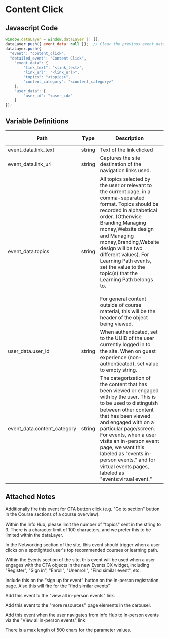 # Content Click

### 

## Javascript Code
```js
window.dataLayer = window.dataLayer || [];
dataLayer.push({ event_data: null });  // Clear the previous event_data object.
dataLayer.push({
  "event": "content_click",
  "detailed_event": "Content Click",
    "event_data": {
        "link_text": "<link_text>",
        "link_url": "<link_url>",
        "topics": "<topics>",
        "content_category": "<content_category>"
    },
    "user_data": {
        "user_id": "<user_id>"
    }
});
```

## Variable Definitions

|Path|Type|Description|Example|Pattern|Min Length|Max Length|Minimum|Maximum|Multiple Of|
| --- | --- | --- | --- | --- | --- | --- | --- | --- | --- |
|event_data.link_text|string|Text of the link clicked|Article name, "Sign Up"|||||||
|event_data.link_url|string|Captures the site destination of the navigation links used.|https:\/\/www.digitalready.verizonwireless.com, https:\/\/www.dashboard-digitalready.verizonwireless.com, etc|||||||
|event_data.topics|string|All topics selected by the user or relevant to the current page, in a comma-separated format. Topics should be recorded in alphabetical order. \(Otherwise Branding,Managing money,Website design and Managing money,Branding,Website design will be two different values\). For Learning Path events, set the value to the topic\(s\) that the Learning Path belongs to. <br><br>For general content outside of course material, this will be the header of the object being viewed.|Branding,Managing money,Website design|||||||
|user_data.user_id|string|When authenticated, set to the UUID of the user currently logged in to the site. When on guest experience \(non-authenticated\), set value to empty string.|Use the UUID when a user is authenticated. Set to empty when not authenticated.|||||||
|event_data.content_category|string|The categorization of the content that has been viewed or engaged with by the user. This is to be used to distinguish between other content that has been viewed and engaged with on a particular page/screen. For events, when a user visits an in-person event page, we want this labeled as "events:in-person events," and for virtual events pages, labeled as "events:virtual event."|page_sub_section, <br>events_widget_body_signup, <br>events_widget_body_register, <br>events_widget_sitcky_signup, <br>events_widget_body_complete, <br>events_widget_body_ended, <br>events_widget_sticky_enroll, <br>events_widget_body_enroll,  <br>events_widget_sticky_unenroll,  <br>events_widget_body_unenroll, <br>events_widget_sticky_enroll, <br>events_widget_body_enroll, <br>events_widget_body_findSimilarEvent, <br>events_social_modal, <br>courses_widger_body_register, <br>courses_social_modal|||||||

## Attached Notes
<p>Additionally fire this event for CTA button click (e.g. "Go to section" button in the Course sections of a course overview). </p>
<p>Within the Info Hub, please limit the number of "topics" sent in the string to 3. There is a character limit of 100 characters, and we prefer this to be limited within the dataLayer.</p>
<p>In the Networking section of the site, this event should trigger when a user clicks on a spotlighted user's top recommended courses or learning path.</p>
<p>Within the Events section of the site, this event will be used when a user engages with the CTA objects in the new Events CX widget, including "Register", "Sign in", "Enroll", "Unenroll", "Find similar event", etc.</p>
<p> Include this on the “sign up for event” button on the in-person registration page. Also this will fire for the “find similar events" </p>
<p> Add this event to the "view all in-person events" link.</p>
<p> Add this event to the "more resources" page elements in the carousel. </p>
<p> Add this event when the user navigates from Info Hub to In-person events via the "View all in-person events" link</p>
<p>There is a max length of 500 chars for the parameter values.</p>
